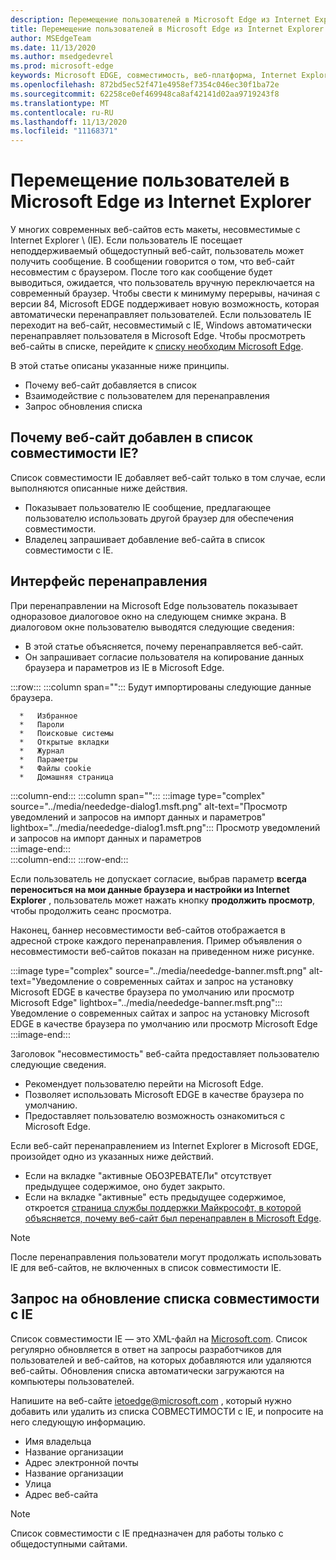 ```yaml
---
description: Перемещение пользователей в Microsoft Edge из Internet Explorer
title: Перемещение пользователей в Microsoft Edge из Internet Explorer
author: MSEdgeTeam
ms.date: 11/13/2020
ms.author: msedgedevrel
ms.prod: microsoft-edge
keywords: Microsoft EDGE, совместимость, веб-платформа, Internet Explorer
ms.openlocfilehash: 872bd5ec52f471e4958ef7354c046ec30f1ba72e
ms.sourcegitcommit: 62258ce0ef469948ca8af42141d02aa9719243f8
ms.translationtype: MT
ms.contentlocale: ru-RU
ms.lasthandoff: 11/13/2020
ms.locfileid: "11168371"
---
```

# Перемещение пользователей в Microsoft Edge из Internet Explorer  

У многих современных веб-сайтов есть макеты, несовместимые с Internet Explorer \ (IE).  Если пользователь IE посещает неподдерживаемый общедоступный веб-сайт, пользователь может получить сообщение.  В сообщении говорится о том, что веб-сайт несовместим с браузером.  После того как сообщение будет выводиться, ожидается, что пользователь вручную переключается на современный браузер.  Чтобы свести к минимуму перерывы, начиная с версии 84, Microsoft EDGE поддерживает новую возможность, которая автоматически перенаправляет пользователей.  Если пользователь IE переходит на веб-сайт, несовместимый с IE, Windows автоматически перенаправляет пользователя в Microsoft Edge.  Чтобы просмотреть веб-сайты в списке, перейдите к [списку необходим Microsoft Edge][MicrosoftEdgeNeededgeV1].

В этой статье описаны указанные ниже принципы.  

*   Почему веб-сайт добавляется в список  
*   Взаимодействие с пользователем для перенаправления  
*   Запрос обновления списка  
    
## Почему веб-сайт добавлен в список совместимости IE?  

Список совместимости IE добавляет веб-сайт только в том случае, если выполняются описанные ниже действия.  

*   Показывает пользователю IE сообщение, предлагающее пользователю использовать другой браузер для обеспечения совместимости.  
*   Владелец запрашивает добавление веб-сайта в список совместимости с IE.  

## Интерфейс перенаправления

При перенаправлении на Microsoft Edge пользователь показывает одноразовое диалоговое окно на следующем снимке экрана.  В диалоговом окне пользователю выводятся следующие сведения:  

*   В этой статье объясняется, почему перенаправляется веб-сайт.  
*   Он запрашивает согласие пользователя на копирование данных браузера и параметров из IE в Microsoft Edge.  

:::row:::
   :::column span="":::
      Будут импортированы следующие данные браузера.  
      
      *   Избранное  
      *   Пароли  
      *   Поисковые системы  
      *   Открытые вкладки  
      *   Журнал  
      *   Параметры  
      *   Файлы cookie  
      *   Домашняя страница  
   :::column-end:::
   :::column span="":::
      :::image type="complex" source="../media/neededge-dialog1.msft.png" alt-text="Просмотр уведомлений и запросов на импорт данных и параметров" lightbox="../media/neededge-dialog1.msft.png":::
         Просмотр уведомлений и запросов на импорт данных и параметров  
      :::image-end:::  
   :::column-end:::
:::row-end:::

Если пользователь не допускает согласие, выбрав параметр **всегда переноситься на мои данные браузера и настройки из Internet Explorer** , пользователь может нажать кнопку **продолжить просмотр**,   чтобы продолжить сеанс просмотра.  

Наконец, баннер несовместимости веб-сайтов отображается в адресной строке каждого перенаправления.  Пример объявления о несовместимости веб-сайтов показан на приведенном ниже рисунке.

:::image type="complex" source="../media/neededge-banner.msft.png" alt-text="Уведомление о современных сайтах и запрос на установку Microsoft EDGE в качестве браузера по умолчанию или просмотр Microsoft Edge" lightbox="../media/neededge-banner.msft.png":::
   Уведомление о современных сайтах и запрос на установку Microsoft EDGE в качестве браузера по умолчанию или просмотр Microsoft Edge  
:::image-end:::

Заголовок "несовместимость" веб-сайта предоставляет пользователю следующие сведения.  

*   Рекомендует пользователю перейти на Microsoft Edge.  
*   Позволяет использовать Microsoft EDGE в качестве браузера по умолчанию.  
*   Предоставляет пользователю возможность ознакомиться с Microsoft Edge.    
    
Если веб-сайт перенаправлением из Internet Explorer в Microsoft EDGE, произойдет одно из указанных ниже действий.

*   Если на вкладке "активные ОБОЗРЕВАТЕЛи" отсутствует предыдущее содержимое, оно будет закрыто.  
*   Если на вкладке "активные" есть предыдущее содержимое, откроется [страница службы поддержки Майкрософт, в которой объясняется, почему веб-сайт был перенаправлен в Microsoft Edge][MicrosoftSupportOfficeTheWebsiteYouWereTryingToReachDoesntWorkWithInternetExplorer].  

> [!NOTE]
> После перенаправления пользователи могут продолжать использовать IE для веб-сайтов, не включенных в список совместимости IE.  

## Запрос на обновление списка совместимости с IE  

Список совместимости IE — это XML-файл на [Microsoft.com][MicrosoftOfficialHome].  Список регулярно обновляется в ответ на запросы разработчиков для пользователей и веб-сайтов, на которых добавляются или удаляются веб-сайты.  Обновления списка автоматически загружаются на компьютеры пользователей.  

Напишите на веб-сайте [ietoedge@microsoft.com][MailtoMicrosoftIetoedge] , который нужно добавить или удалить из списка СОВМЕСТИМОСТИ с IE, и попросите на него следующую информацию.    

*   Имя владельца  
*   Название организации  
*   Адрес электронной почты  
*   Название организации  
*   Улица  
*   Адрес веб-сайта  
    
> [!NOTE]
> Список совместимости с IE предназначен для работы только с общедоступными сайтами.  

<!-- links -->  

[MailtoMicrosoftIetoedge]: mailto:ietoedge@microsoft.com "Отправка сообщения электронной почты в ietoedge@microsoft.com"  

[MicrosoftOfficialHome]: https://www.microsoft.com "Официальная домашняя страница Microsoft"  

[MicrosoftEdgeNeededgeV1]:  https://edge.microsoft.com/neededge/v1 "Нужен список Microsoft Edge с кодом версии v1 | Microsoft Edge"  

[MicrosoftSupportOfficeTheWebsiteYouWereTryingToReachDoesntWorkWithInternetExplorer]: https://support.microsoft.com/office/the-website-you-were-trying-to-reach-doesn-t-work-with-internet-explorer-8f5fc675-cd47-414c-9535-12821ddfc554 "Веб-сайт, к которому вы пытаетесь обратиться, не работает в Internet Explorer | Служба поддержки Microsoft Office"  
